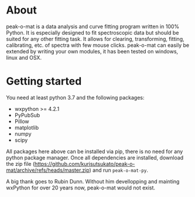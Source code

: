 About
==========

peak-o-mat is a data analysis and curve fitting program written in 100% Python.  It
is especially designed to fit spectroscopic data but should be suited for any
other fitting task.  It allows for clearing, transforming, fitting, calibrating,
etc. of spectra with few mouse clicks.  peak-o-mat can easily be extended by
writing your own modules, it has been tested on windows, linux and OSX.

Getting started
=============

You need at least python 3.7 and the following packages:

- wxpython >= 4.2.1
- PyPubSub
- Pillow
- matplotlib
- numpy
- scipy

All packages here above can be installed via pip, there is no need for any python package manager. Once all dependencies are installed, 
download the zip file (https://github.com/kurisutsukato/peak-o-mat/archive/refs/heads/master.zip) and run `peak-o-mat-py`.

A big thank goes to Rubin Dunn. Without him devellopping and mainting wxPython for over 20 years now, peak-o-mat would not exist.


